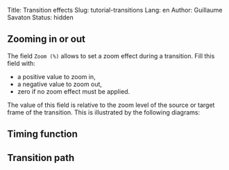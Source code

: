 Title: Transition effects
Slug: tutorial-transitions
Lang: en
Author: Guillaume Savaton
Status: hidden

Zooming in or out
-----------------

The field ``Zoom (%)`` allows to set a zoom effect during
a transition. Fill this field with:

- a positive value to zoom in,
- a negative value to zoom out,
- zero if no zoom effect must be applied.

The value of this field is relative to the zoom
level of the source or target frame of the transition.
This is illustrated by the following diagrams:


Timing function
---------------


Transition path
---------------

